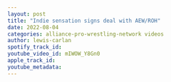 ```yaml
---
layout: post
title: "Indie sensation signs deal with AEW/ROH"
date: 2022-08-04
categories: alliance-pro-wrestling-network videos
author: lewis-carlan
spotify_track_id: 
youtube_video_id: mIWOW_Y8Gn0
apple_track_id: 
youtube_metadata: 
---
```

